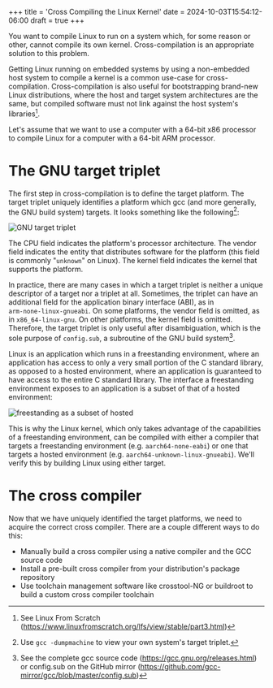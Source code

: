 +++
title = 'Cross Compiling the Linux Kernel'
date = 2024-10-03T15:54:12-06:00
draft = true
+++

You want to compile Linux to run on a system which, for some reason or other,
cannot compile its own kernel. Cross-compilation is an appropriate solution to
this problem.

Getting Linux running on embedded systems by using a non-embedded host system to
compile a kernel is a common use-case for cross-compilation. Cross-compilation
is also useful for bootstrapping brand-new Linux distributions, where the host
and target system architectures are the same, but compiled software must not
link against the host system's libraries[^1].

Let's assume that we want to use a computer with a 64-bit x86 processor to
compile Linux for a computer with a 64-bit ARM processor.

# The GNU target triplet

The first step in cross-compilation is to define the target platform. The target
triplet uniquely identifies a platform which gcc (and more generally, the GNU
build system) targets. It looks something like the following[^2]:

![GNU target triplet](/tex/gnu-triplet.svg)

The CPU field indicates the platform's processor architecture. The vendor field
indicates the entity that distributes software for the platform (this field is
commonly "`unknown`" on Linux). The kernel field indicates the kernel that
supports the platform.

In practice, there are many cases in which a target triplet is neither a unique
descriptor of a target nor a triplet at all. Sometimes, the triplet can have an
additional field for the application binary interface (ABI), as in
`arm‑none‑linux‑gnueabi`. On some platforms, the vendor field is omitted, as in
`x86_64‑linux-gnu`. On other platforms, the kernel field is omitted. Therefore,
the target triplet is only useful after disambiguation, which is the sole
purpose of `config.sub`, a subroutine of the GNU build system[^3].

Linux is an application which runs in a freestanding environment, where an
application has access to only a very small portion of the C standard library,
as opposed to a hosted environment, where an application is guaranteed to have
access to the entire C standard library. The interface a freestanding
environment exposes to an application is a subset of that of a hosted
environment:

![freestanding as a subset of hosted](/tex/freestanding-hosted-environments.svg)

This is why the Linux kernel, which only takes advantage of the capabilities of
a freestanding environment, can be compiled with either a compiler that targets
a freestanding environment (e.g. `aarch64‑none‑eabi`) or one that targets a
hosted environment (e.g. `aarch64‑unknown‑linux‑gnueabi`). We'll verify this by
building Linux using either target.

# The cross compiler

Now that we have uniquely identified the target platforms, we need to acquire
the correct cross compiler. There are a couple different ways to do this:

* Manually build a cross compiler using a native compiler and the GCC source
  code
* Install a pre-built cross compiler from your distribution's package
  repository
* Use toolchain management software like crosstool-NG or buildroot to build a
  custom cross compiler toolchain

[^1]: See Linux From Scratch
    (https://www.linuxfromscratch.org/lfs/view/stable/part3.html)
[^2]: Use `gcc -dumpmachine` to view your own system's target triplet.
[^3]: See the complete gcc source code (https://gcc.gnu.org/releases.html) or
    config.sub on the GitHub mirror
    (https://github.com/gcc-mirror/gcc/blob/master/config.sub)